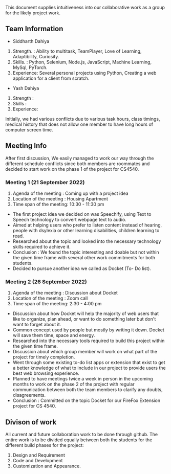 This document supplies intuitiveness into our collaborative work as a group for the likely project work.

## Team Information

- Siddharth Dahiya
1. Strength. : Ability to multitask, TeamPlayer, Love of Learning, Adaptibility, Curiosity.
2. Skills.   : Python, Selenium, Node.js, JavaScript, Machine Learning, MySql, PyTorch.
3. Experience: Several personal projects using Python, Creating a web application for a client from scratch.
 
- Yash Dahiya
1. Strength  :
2. Skills    :
3. Experience:
  
Initially, we had various conflicts due to various task hours, class timings, medical history that does not allow one member to have long hours of computer screen time. 

## Meeting Info
After first discussion, We easily managed to work our way through the different schedule conflicts since both members are roommates and decided to start work on the phase 1 of the project for CS4540.

### Meeting 1 (21 September 2022)
 1. Agenda of the meeting   : Coming up with a project idea
 2. Location of the meeting : Housing Apartment
 3. Time span of the meeting: 10:30 - 11:30 pm
- The first project idea we decided on was Speechify, using Text to Speech technology to convert webpage text to audio.
- Aimed at helping users who prefer to listen content instead of hearing, people with dsylexia or other learning disabilities, children learning to read.
- Researched about the topic and looked into the necessary technology skills required to achieve it.
- Conclusion : We found the topic interesting and doable but not within the given time frame with several other work commitments for both students.
- Decided to pursue another idea we called as Docket (To- Do list).

### Meeting 2 (26 September 2022)
 1. Agenda of the meeting   : Discussion about Docket
 2. Location of the meeting : Zoom call
 3. Time span of the meeting: 2:30 - 4:00 pm
- Discussion about how Docket will help the majority of web users that like to organize, plan ahead, or want to do something later but don't want to forget about it.
- Common concept used by people but mostly by writing it down. Docket will save them time, space and energy.
- Researched into the necessary tools required to build this project within the given time frame.
- Discussion about which group member will work on what part of the project for timely completion.
- Went through some existing to-do list apps or extension that exist to get a better knowledge of what to include in our project to provide users the best web browsing experience.
- Planned to have meetings twice a week in person in the upcoming months to work on the phase 2 of the project with regular communication between both the team members to clarify any doubts, disagreements.
- Conclusion : Committed on the topic Docket for our FireFox Extension project for CS 4540.

## Divison of work
 All current and future collaboration work to be done through github.
 The entire work is to be divided equally between both the students for the different build phases for the project:
1. Design and Requirement
2. Code and Development
3. Customization and Appearance.




  
  

